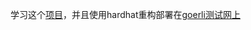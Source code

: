 学习这个[项目](https://github.com/AkhileshThite/DTube)，并且使用hardhat重构部署在[goerli测试网上](https://goerli.etherscan.io/address/0x9F4aba259F3d188401eD777b7Ec806EaB2ad0C73)
